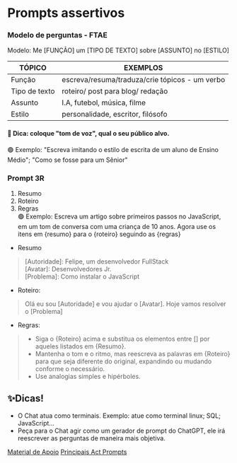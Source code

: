 # Prompts assertivos

### Modelo de perguntas - FTAE
Modelo: Me [FUNÇÃO] um [TIPO DE TEXTO] sobre [ASSUNTO] no [ESTILO]

| TÓPICO | EXEMPLOS |
---------|-----------------|
| Função | escreva/resuma/traduza/crie tópicos - um verbo |
| Tipo de texto | roteiro/ post para blog/ redação |
| Assunto | I.A, futebol, música, filme |
| Estilo | personalidade, escritor, filósofo |

#### 🧩 Dica: coloque "tom de voz", qual o seu público alvo.
🟢 Exemplo: "Escreva imitando o estilo de escrita de um aluno de Ensino Médio"; "Como se fosse para um Sênior"

### Prompt 3R
1. Resumo
2. Roteiro
3. Regras <br>
🟢 Exemplo: Escreva um artigo sobre primeiros passos no JavaScript, em um tom de conversa com uma criança de 10 anos. Agora use os itens em {resumo} para o {roteiro} seguindo as {regras}

* Resumo
> [Autoridade]: Felipe, um desenvolvedor FullStack <br>
> [Avatar]: Desenvolvedores Jr. <br>
> [Problema]: Como instalar o JavaScript<br>

* Roteiro:
> Olá eu sou [Autoridade] e vou ajudar o [Avatar]. Hoje vamos resolver o [Problema]

* Regras:
> - Siga o {Roteiro} acima e substitua os elementos entre [] por aqueles listados em {Resumo}.<br>
> - Mantenha o tom e o ritmo, mas reescreva as palavras em {Roteiro} para que seja diferente do original, expandindo ou mudando conforme o necessário.<br>
> - Use analogias simples e hipérboles.<br>

## ✨Dicas!
- O Chat atua como terminais. Exemplo: atue como terminal linux; SQL; JavaScript...
- Peça para o Chat agir como um gerador de prompt do ChatGPT, ele irá reescrever as perguntas de maneira mais objetiva.

[Material de Apoio](https://helpful-jump-17b.notion.site/Prompts-assertivos-121ebbf78f6440d98c58d1509b3e030f)
[Principais Act Prompts](https://github.com/f/awesome-chatgpt-prompts)
